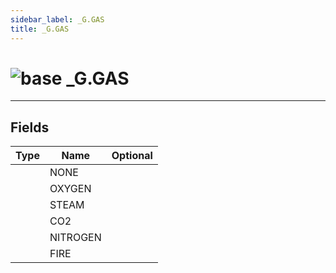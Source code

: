 ```yaml
---
sidebar_label: _G.GAS
title: _G.GAS
---
```


# <img src='/img/wiki/base.png' alt='base' data-tag='env-tag' /> _G.GAS


-----------------
## Fields

| Type   | Name | Optional |
| ------ | ---- | -------: |
|  | NONE |   |
|  | OXYGEN |   |
|  | STEAM |   |
|  | CO2 |   |
|  | NITROGEN |   |
|  | FIRE |   |

